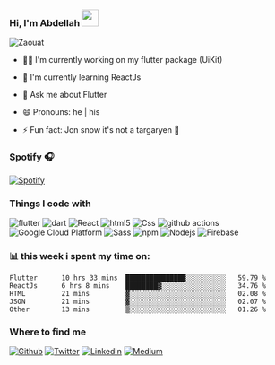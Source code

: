 ### Hi, I'm Abdellah <img src="https://media.giphy.com/media/hvRJCLFzcasrR4ia7z/giphy.gif" width="30px">

![Zaouat](https://komarev.com/ghpvc/?username=Zaouat&label=Profile+views&style=flat-square&color=green)

- 👩‍💻 I'm currently working on my flutter package (UiKit)

- 🧠 I'm currently learning ReactJs

- 💬 Ask me about Flutter

- 😄 Pronouns: he | his

- ⚡️ Fun fact: Jon snow it's not a targaryen 🐺



### Spotify 🎧

[![Spotify](https://novatorem-p45ljvu5o-zaouat.vercel.app/api/spotify)](https://open.spotify.com/user/g36qfnwwffz9sqsrwvstwi6ad)


### Things I code with</h3>
<p>
  <img alt="flutter" src="https://img.shields.io/badge/-Flutter-46a2f1?style=flat-square&logo=flutter&logoColor=white"/>
  <img alt="dart" src="https://img.shields.io/badge/-Dart-46a2f1?style=flat-square&logo=Dart&logoColor=white" />
  <img alt="React" src="https://img.shields.io/badge/-React-45b8d8?style=flat-square&logo=react&logoColor=white" />
  <img alt="html5" src="https://img.shields.io/badge/-HTML5-E34F26?style=flat-square&logo=html5&logoColor=white" />
  <img alt="Css" src="https://img.shields.io/badge/-Css-E34F26?style=flat-square&logo=css3&logoColor=white" />
  <img alt="github actions" src="https://img.shields.io/badge/-Github_Actions-2088FF?style=flat-square&logo=github-actions&logoColor=white" />
  <img alt="Google Cloud Platform" src="https://img.shields.io/badge/-Google_Cloud_Platform-1a73e8?style=flat-square&logo=google-cloud&logoColor=white" />
  <img alt="Sass" src="https://img.shields.io/badge/-Sass-CC6699?style=flat-square&logo=sass&logoColor=white" />
  <img alt="npm" src="https://img.shields.io/badge/-NPM-CB3837?style=flat-square&logo=npm&logoColor=white" />
  <img alt="Nodejs" src="https://img.shields.io/badge/-Nodejs-43853d?style=flat-square&logo=Node.js&logoColor=white" />
<img alt="Firebase" src="https://img.shields.io/badge/-Firebase-F7B93E?style=flat-square&logo=firebase&logoColor=white" />
  
 ### 📊 **this week i spent my time on:**

```text
Flutter      10 hrs 33 mins  ███████████████░░░░░░░░░░   59.79 %
ReactJs      6 hrs 8 mins    ████████▓░░░░░░░░░░░░░░░░   34.76 %
HTML         21 mins         ▓░░░░░░░░░░░░░░░░░░░░░░░░   02.08 %
JSON         21 mins         ▓░░░░░░░░░░░░░░░░░░░░░░░░   02.07 %
Other        13 mins         ▒░░░░░░░░░░░░░░░░░░░░░░░░   01.26 %
```
  
  
  
  <h3>Where to find me</h3>
<p><a href="https://github.com/Zaouat" target="_blank"><img alt="Github" src="https://img.shields.io/badge/GitHub-%2312100E.svg?&style=for-the-badge&logo=Github&logoColor=white" /></a> <a href="https://twitter.com/AbdellaZaouat" target="_blank"><img alt="Twitter" src="https://img.shields.io/badge/twitter-%231DA1F2.svg?&style=for-the-badge&logo=twitter&logoColor=white" /></a> <a href="https://www.linkedin.com/in/abdellah-zaouat-17a628198/" target="_blank"><img alt="LinkedIn" src="https://img.shields.io/badge/linkedin-%230077B5.svg?&style=for-the-badge&logo=linkedin&logoColor=white" /></a> <a href="https://medium.com/@th.guibert" target="_blank"><img alt="Medium" src="https://img.shields.io/badge/medium-%2312100E.svg?&style=for-the-badge&logo=medium&logoColor=white" /></a>
</p>





